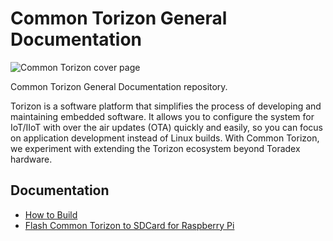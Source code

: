 # Common Torizon General Documentation

![Common Torizon cover page](https://github.com/commontorizon/Documentation/raw/main/assets/img/commonTorizonCore800.png?raw=true)

Common Torizon General Documentation repository.

Torizon is a software platform that simplifies the process of developing and maintaining embedded software. It allows you to configure the system for IoT/IIoT with over the air updates (OTA) quickly and easily, so you can focus on application development instead of Linux builds. With Common Torizon, we experiment with extending the Torizon ecosystem beyond Toradex hardware.

## Documentation

- [How to Build](./BUILDING.md)
- [Flash Common Torizon to SDCard for Raspberry Pi](./FLASH-RPI.md)
